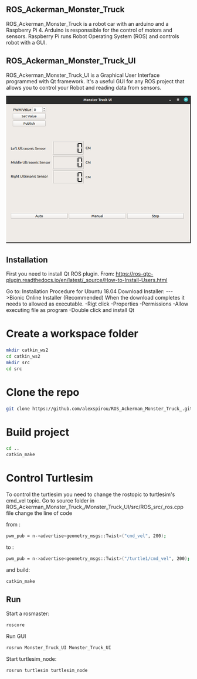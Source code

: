 ## ROS_Ackerman_Monster_Truck

ROS_Ackerman_Monster_Truck is a robot car with an arduino and a Raspberry Pi 4. Arduino is responssible for the control of motors and sensors. Raspberry Pi runs Robot Operating System (ROS) and controls robot with a GUI.

## ROS_Ackerman_Monster_Truck_UI
ROS_Ackerman_Monster_Truck_UI is a Graphical User Interface programmed with Qt framework. It's a useful GUI for any ROS project that allows you to control your Robot and reading data from sensors.


![](/Resources/ui.png)


## Installation
First you need to install Qt ROS plugin. 
From:
https://ros-qtc-plugin.readthedocs.io/en/latest/_source/How-to-Install-Users.html

Go to:
Installation Procedure for Ubuntu 18.04
Download Installer:
    --->Bionic Online Installer (Recommended)
When the download completes it needs to allowed as executable.
 -Rigt click
 -Properties
 -Permissions
 -Allow executing file as program
 -Double click and install Qt 
# Create a workspace folder
```bash
mkdir catkin_ws2
cd catkin_ws2
mkdir src
cd src

```
# Clone the repo
```bash
git clone https://github.com/alexspirou/ROS_Ackerman_Monster_Truck_.git
```
# Build project
```bash
cd ..
catkin_make
```
# Control Turtlesim
To control the turtlesim you need to change the rostopic to turtlesim's cmd_vel topic.
Go to source folder in ROS_Ackerman_Monster_Truck_/Monster_Truck_UI/src/ROS_src/_ros.cpp file change the line of code

from :
```bash
pwm_pub = n->advertise<geometry_msgs::Twist>("cmd_vel", 200);
```
to :
```bash
pwm_pub = n->advertise<geometry_msgs::Twist>("/turtle1/cmd_vel", 200);
```
and build:
```bash
catkin_make
``````
## Run
Start a rosmaster:
```bash
roscore
```
Run GUI
```bash
rosrun Monster_Truck_UI Monster_Truck_UI 
```
Start turtlesim_node:

```bash
rosrun turtlesim turtlesim_node
```



